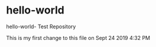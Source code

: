 # hello-world
hello-world- Test Repository

This is my first change to this file on Sept 24 2019 4:32 PM
